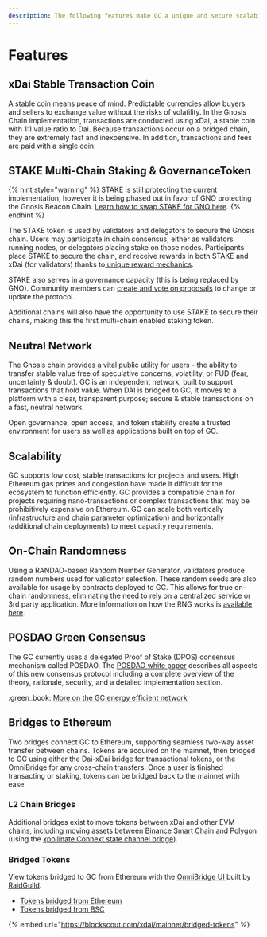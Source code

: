 ```yaml
---
description: The following features make GC a unique and secure scalability solution.
---
```


# Features

## xDai Stable Transaction Coin

A stable coin means peace of mind. Predictable currencies allow buyers and sellers to exchange value without the risks of volatility. In the Gnosis Chain implementation, transactions are conducted using xDai, a stable coin with 1:1 value ratio to Dai. Because transactions occur on a bridged chain, they are extremely fast and inexpensive. In addition, transactions and fees are paid with a single coin.

## STAKE Multi-Chain Staking & GovernanceToken

{% hint style="warning" %}
STAKE is still protecting the current implementation, however it is being phased out in favor of GNO protecting the Gnosis Beacon Chain. [Learn how to swap STAKE for GNO here](../for-stakers/stake-token/stake-gno-swap.md).
{% endhint %}

The STAKE token is used by validators and delegators to secure the Gnosis chain. Users may participate in chain consensus, either as validators running nodes, or delegators placing stake on those nodes. Participants place STAKE to secure the chain, and receive rewards in both STAKE and xDai (for validators) thanks to[ unique reward mechanics](../for-stakers/stake-token/stake-reward-mechanics/).

STAKE also serves in a governance capacity (this is being replaced by GNO). Community members can [create and vote on proposals](../for-users/governance/stake-weighted-voting/) to change or update the protocol.

Additional chains will also have the opportunity to use STAKE to secure their chains, making this the first multi-chain enabled staking token.

## Neutral Network

The Gnosis chain provides a vital public utility for users - the ability to transfer stable value free of speculative concerns, volatility, or FUD (fear, uncertainty & doubt). GC is an independent network, built to support transactions that hold value. When DAI is bridged to GC, it moves to a platform with a clear, transparent purpose; secure & stable transactions on a fast, neutral network.

Open governance, open access, and token stability create a trusted environment for users as well as applications built on top of GC.

## Scalability&#x20;

GC supports low cost, stable transactions for projects and users. High Ethereum gas prices and congestion have made it difficult for the ecosystem to function efficiently. GC provides a compatible chain for projects requiring nano-transactions or complex transactions that may be prohibitively expensive on Ethereum.  GC can scale both vertically (infrastructure and chain parameter optimization) and horizontally (additional chain deployments) to meet capacity requirements.&#x20;

## On-Chain Randomness

Using a RANDAO-based Random Number Generator, validators produce random numbers used for validator selection. These random seeds are also available for usage by contracts deployed to GC. This allows for true on-chain randomness, eliminating the need to rely on a centralized service or 3rd party application. More information on how the RNG works is [available here](../for-developers/on-chain-random-numbers/).

## POSDAO Green Consensus

The GC currently uses a delegated Proof of Stake (DPOS) consensus mechanism called POSDAO. The [POSDAO white paper](../for-validators/posdao-whitepaper.md) describes all aspects of this new consensus protocol including a complete overview of the theory, rationale, security, and a detailed implementation section.

:green\_book:[ More on the GC energy efficient network](news-and-information/xdai-energy-efficiency/)

## Bridges to Ethereum

Two bridges connect GC to Ethereum, supporting seamless two-way asset transfer between chains. Tokens are acquired on the mainnet, then bridged to GC using either the Dai-xDai bridge for transactional tokens, or the OmniBridge for any cross-chain transfers. Once a user is finished transacting or staking, tokens can be bridged back to the mainnet with ease.

### L2 Chain Bridges

Additional bridges exist to move tokens between xDai and other EVM chains, including moving assets between [Binance Smart Chain](https://bsc-to-xdai-omnibridge.web.app) and Polygon (using the [xpollinate Connext state channel bridge](https://www.xpollinate.io)).

### Bridged Tokens

View tokens bridged to GC from Ethereum with the [OmniBridge UI ](https://xdai-omnibridge.web.app)built by [RaidGuild](https://raidguild.org).

* [Tokens bridged from Ethereum](https://blockscout.com/xdai/mainnet/bridged-tokens/eth)
* [Tokens bridged from BSC](https://blockscout.com/xdai/mainnet/bridged-tokens/bsc)

{% embed url="https://blockscout.com/xdai/mainnet/bridged-tokens" %}
